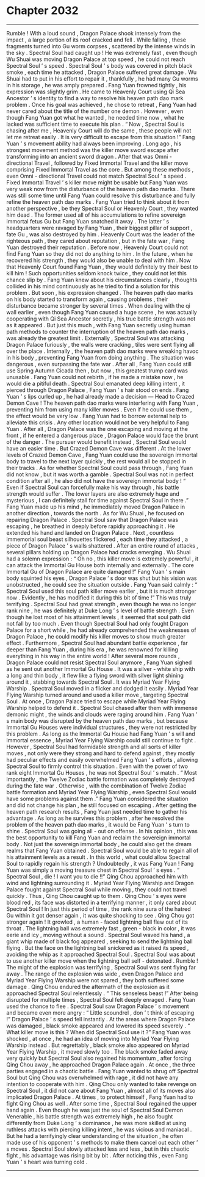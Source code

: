 
# Chapter 2032


---

Rumble !
With a loud sound , Dragon Palace shook intensely from the impact , a large portion of its roof cracked and fell . While falling , these fragments turned into Gu worm corpses , scattered by the intense winds in the sky .
Spectral Soul had caught up !
He was extremely fast , even though Wu Shuai was moving Dragon Palace at top speed , he could not reach Spectral Soul ’ s speed .
Spectral Soul ’ s body was covered in pitch black smoke , each time he attacked , Dragon Palace suffered great damage .
Wu Shuai had to put in his effort to repair it , thankfully , he had many Gu worms in his storage , he was amply prepared .
Fang Yuan frowned tightly , his expression was slightly grim .
He came to Heavenly Court using Qi Sea Ancestor ’ s identity to find a way to resolve his heaven path dao mark problem . Once his goal was achieved , he chose to retreat , Fang Yuan had never cared about the title of the number one demon .
However , even though Fang Yuan got what he wanted , he needed time now , what he lacked was sufficient time to execute his plan .
“ Now , Spectral Soul is chasing after me , Heavenly Court will do the same , these people will not let me retreat easily . It is very difficult to escape from this situation !”
Fang Yuan ’ s movement ability had always been improving . Long ago , his strongest movement method was the killer move sword escape after transforming into an ancient sword dragon . After that was Omni - directional Travel , followed by Fixed Immortal Travel and the killer move comprising Fixed Immortal Travel as the core .
But among these methods , even Omni - directional Travel could not match Spectral Soul ’ s speed . Fixed Immortal Travel ’ s killer move might be usable but Fang Yuan was very weak now from the disturbance of the heaven path dao marks .
There was still some time until Fang Yuan could resolve this disturbance and fully refine the heaven path dao marks .
Fang Yuan tried to think about it from another perspective , be they Spectral Soul or Heavenly Court , they wanted him dead . The former used all of his accumulations to refine sovereign immortal fetus Gu but Fang Yuan snatched it away . The latter ’ s headquarters were ravaged by Fang Yuan , their biggest pillar of support , fate Gu , was also destroyed by him . Heavenly Court was the leader of the righteous path , they cared about reputation , but in the fate war , Fang Yuan destroyed their reputation .
Before now , Heavenly Court could not find Fang Yuan so they did not do anything to him . In the future , when he recovered his strength , they would also be unable to deal with him .
Now that Heavenly Court found Fang Yuan , they would definitely try their best to kill him !
Such opportunities seldom knock twice , they could not let this chance slip by .
Fang Yuan knew about his circumstances clearly , thoughts collided in his mind continuously as he tried to find a solution for this problem .
But soon , his expression changed .
The heaven path dao marks on his body started to transform again , causing problems , their disturbance became stronger by several times .
When dealing with the qi wall earlier , even though Fang Yuan caused a huge scene , he was actually cooperating with Qi Sea Ancestor secretly , his true battle strength was not as it appeared .
But just this much , with Fang Yuan secretly using human path methods to counter the interruption of the heaven path dao marks , was already the greatest limit .
Externally , Spectral Soul was attacking Dragon Palace furiously , the walls were cracking , tiles were sent flying all over the place . Internally , the heaven path dao marks were wreaking havoc in his body , preventing Fang Yuan from doing anything .
The situation was dangerous , even surpassing the fate war . After all , Fang Yuan could still use Spring Autumn Cicada then , but now , this greatest trump card was unusable .
Fang Yuan could not rebirth , if he made a mistake now , he would die a pitiful death .
Spectral Soul emanated deep killing intent , it pierced through Dragon Palace , Fang Yuan ’ s hair stood on ends .
Fang Yuan ’ s lips curled up , he had already made a decision —
Head to Crazed Demon Cave !
The heaven path dao marks were interfering with Fang Yuan , preventing him from using many killer moves . Even if he could use them , the effect would be very low .
Fang Yuan had to borrow external help to alleviate this crisis .
Any other location would not be very helpful to Fang Yuan . After all , Dragon Palace was the one escaping and moving at the front , if he entered a dangerous place , Dragon Palace would face the brunt of the danger . The pursuer would benefit instead , Spectral Soul would have an easier time .
But Crazed Demon Cave was different . At the lower levels of Crazed Demon Cave , Fang Yuan could use the sovereign immortal body to travel to the next layer quickly , the rest would all be stopped in their tracks .
As for whether Spectral Soul could pass through , Fang Yuan did not know , but it was worth a gamble . Spectral Soul was not in perfect condition after all , he also did not have the sovereign immortal body !
“ Even if Spectral Soul can forcefully make his way through , his battle strength would suffer . The lower layers are also extremely huge and mysterious , I can definitely stall for time against Spectral Soul in there .”
Fang Yuan made up his mind , he immediately moved Dragon Palace in another direction , towards the north .
As for Wu Shuai , he focused on repairing Dragon Palace .
Spectral Soul saw that Dragon Palace was escaping , he breathed in deeply before rapidly approaching it .
He extended his hand and landed on Dragon Palace . Next , countless immemorial soul beast silhouettes flickered , each time they attacked , a piece of Dragon Palace ’ s walls shattered .
After an entire round of attacks , several pillars holding up Dragon Palace had cracks emerging .
Wu Shuai had a solemn expression : “ Oh no , this killer move is extremely powerful , it can attack the Immortal Gu House both internally and externally . The core Immortal Gu of Dragon Palace are quite damaged !”
Fang Yuan ’ s main body squinted his eyes , Dragon Palace ’ s door was shut but his vision was unobstructed , he could see the situation outside .
Fang Yuan said calmly : “ Spectral Soul used this soul path killer move earlier , but it is much stronger now . Evidently , he has modified it during this bit of time !”
This was truly terrifying .
Spectral Soul had great strength , even though he was no longer rank nine , he was definitely at Duke Long ’ s level of battle strength .
Even though he lost most of his attainment levels , it seemed that soul path did not fall by too much .
Even though Spectral Soul had only fought Dragon Palace for a short while , he had already comprehended the weaknesses of Dragon Palace , he could modify his killer moves to show much greater effect .
Furthermore , Spectral Soul had abundant battle experience , far deeper than Fang Yuan , during his era , he was renowned for killing everything in his way in the entire world !
After several more rounds , Dragon Palace could not resist Spectral Soul anymore , Fang Yuan sighed as he sent out another Immortal Gu House .
It was a silver - white ship with a long and thin body , it flew like a flying sword with silver light shining around it , stabbing towards Spectral Soul .
It was Myriad Year Flying Warship .
Spectral Soul moved in a flicker and dodged it easily .
Myriad Year Flying Warship turned around and used a killer move , targeting Spectral Soul .
At once , Dragon Palace tried to escape while Myriad Year Flying Warship helped to defend it . Spectral Soul chased after them with immense demonic might , the winds and clouds were raging around him .
Fang Yuan ’ s main body was disrupted by the heaven path dao marks , but because Immortal Gu Houses were individual structures , they were not restricted by this problem .
As long as the Immortal Gu House had Fang Yuan ’ s will and immortal essence , Myriad Year Flying Warship could still continue to fight .
However , Spectral Soul had formidable strength and all sorts of killer moves , not only were they strong and hard to defend against , they mostly had peculiar effects and easily overwhelmed Fang Yuan ’ s efforts , allowing Spectral Soul to firmly control this situation .
Even with the power of two rank eight Immortal Gu Houses , he was not Spectral Soul ’ s match .
“ Most importantly , the Twelve Zodiac battle formation was completely destroyed during the fate war . Otherwise , with the combination of Twelve Zodiac battle formation and Myriad Year Flying Warship , even Spectral Soul would have some problems against them .”
Fang Yuan considered the situation and did not change his plan , he still focused on escaping .
After getting the heaven path research results , Fang Yuan just needed time to gather his advantage . As long as he survives this problem , after he resolved the problem of the heaven path dao marks , it would be Fang Yuan ’ s turn to shine .
Spectral Soul was going all - out on offense . In his opinion , this was the best opportunity to kill Fang Yuan and reclaim the sovereign immortal body . Not just the sovereign immortal body , he could also get the dream realms that Fang Yuan obtained . Spectral Soul would be able to regain all of his attainment levels as a result .
In this world , what could allow Spectral Soul to rapidly regain his strength ? Undoubtedly , it was Fang Yuan ! Fang Yuan was simply a moving treasure chest in Spectral Soul ’ s eyes .
“ Spectral Soul , die ! I want you to die !!” Qing Chou approached him with wind and lightning surrounding it .
Myriad Year Flying Warship and Dragon Palace fought against Spectral Soul while moving , they could not travel quickly . Thus , Qing Chou caught up to them .
Qing Chou ’ s eyes were blood red , its face was distorted in a terrifying manner , it only cared about Spectral Soul !
In just this period of time , the rank nine aura of the hatred Gu within it got denser again , it was quite shocking to see .
Qing Chou got stronger again !
It growled , a human - faced lightning ball flew out of its throat .
The lightning ball was extremely fast , green - black in color , it was eerie and icy , moving without a sound .
Spectral Soul waved his hand , a giant whip made of black fog appeared , seeking to send the lightning ball flying .
But the face on the lightning ball snickered as it raised its speed , avoiding the whip as it approached Spectral Soul .
Spectral Soul was about to use another killer move when the lightning ball self - detonated .
Rumble !
The might of the explosion was terrifying , Spectral Soul was sent flying far away .
The range of the explosion was wide , even Dragon Palace and Myriad Year Flying Warship were not spared , they both suffered some damage .
Qing Chou endured the aftermath of the explosion as it approached Spectral Soul relentlessly .
“ This senseless beast !” After being disrupted for multiple times , Spectral Soul felt deeply enraged .
Fang Yuan used the chance to flee .
Spectral Soul saw Dragon Palace ’ s movement and became even more angry : “ Little scoundrel , don ’ t think of escaping !”
Dragon Palace ’ s speed fell instantly .
At the areas where Dragon Palace was damaged , black smoke appeared and lowered its speed severely .
“ What killer move is this ? When did Spectral Soul use it ?” Fang Yuan was shocked , at once , he had an idea of moving into Myriad Year Flying Warship instead .
But regrettably , black smoke also appeared on Myriad Year Flying Warship , it moved slowly too .
The black smoke faded away very quickly but Spectral Soul also regained his momentum , after forcing Qing Chou away , he approached Dragon Palace again .
At once , the three parties engaged in a chaotic battle .
Fang Yuan wanted to shrug off Spectral Soul but Qing Chou was overwhelmed with rage , it did not have any intention to cooperate with him .
Qing Chou only wanted to take revenge on Spectral Soul , it did not care about Fang Yuan , almost all of its moves also implicated Dragon Palace . At times , to protect himself , Fang Yuan had to fight Qing Chou as well .
After some time , Spectral Soul regained the upper hand again .
Even though he was just the soul of Spectral Soul Demon Venerable , his battle strength was extremely high , he also fought differently from Duke Long ’ s dominance , he was more skilled at using ruthless attacks with piercing killing intent , he was vicious and maniacal .
But he had a terrifyingly clear understanding of the situation , he often made use of his opponent ’ s methods to make them cancel out each other ’ s moves .
Spectral Soul slowly attacked less and less , but in this chaotic fight , his advantage was rising bit by bit .
After noticing this , even Fang Yuan ’ s heart was turning cold .

---

